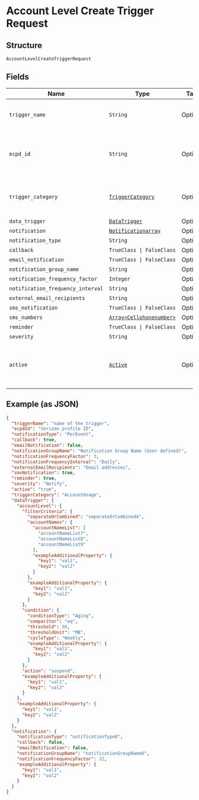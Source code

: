 
# Account Level Create Trigger Request

## Structure

`AccountLevelCreateTriggerRequest`

## Fields

| Name | Type | Tags | Description |
|  --- | --- | --- | --- |
| `trigger_name` | `String` | Optional | The user defined name of the trigger |
| `ecpd_id` | `String` | Optional | The Enterprise Customer Profile Database ID |
| `trigger_category` | [`TriggerCategory`](../../doc/models/trigger-category.md) | Optional | The type of trigger being created or modified |
| `data_trigger` | [`DataTrigger`](../../doc/models/data-trigger.md) | Optional | - |
| `notification` | [`Notificationarray`](../../doc/models/notificationarray.md) | Optional | - |
| `notification_type` | `String` | Optional | - |
| `callback` | `TrueClass \| FalseClass` | Optional | - |
| `email_notification` | `TrueClass \| FalseClass` | Optional | - |
| `notification_group_name` | `String` | Optional | - |
| `notification_frequency_factor` | `Integer` | Optional | - |
| `notification_frequency_interval` | `String` | Optional | - |
| `external_email_recipients` | `String` | Optional | - |
| `sms_notification` | `TrueClass \| FalseClass` | Optional | - |
| `sms_numbers` | [`Array<Cellphonenumber>`](../../doc/models/cellphonenumber.md) | Optional | - |
| `reminder` | `TrueClass \| FalseClass` | Optional | - |
| `severity` | `String` | Optional | - |
| `active` | [`Active`](../../doc/models/active.md) | Optional | A flag to indicate of the trigger is active, true, or not, false |

## Example (as JSON)

```json
{
  "triggerName": "name of the trigger",
  "ecpdId": "Verizon profile ID",
  "notificationType": "PerEvent",
  "callback": true,
  "emailNotification": false,
  "notificationGroupName": "Notification Group Name (User defined)",
  "notificationFrequencyFactor": 3,
  "notificationFrequencyInterval": "Daily",
  "externalEmailRecipients": "Email addresses",
  "smsNotification": true,
  "reminder": true,
  "severity": "Notify",
  "active": "true",
  "triggerCategory": "AccountUsage",
  "dataTrigger": {
    "accountLevel": {
      "filterCriteria": {
        "separateOrCombined": "separateOrCombined4",
        "accountNames": {
          "accountNameList": [
            "accountNameList7",
            "accountNameList8",
            "accountNameList9"
          ],
          "exampleAdditionalProperty": {
            "key1": "val1",
            "key2": "val2"
          }
        },
        "exampleAdditionalProperty": {
          "key1": "val1",
          "key2": "val2"
        }
      },
      "condition": {
        "conditionType": "Aging",
        "comparitor": "eq",
        "threshold": 98,
        "thresholdUnit": "MB",
        "cycleType": "Weekly",
        "exampleAdditionalProperty": {
          "key1": "val1",
          "key2": "val2"
        }
      },
      "action": "suspend",
      "exampleAdditionalProperty": {
        "key1": "val1",
        "key2": "val2"
      }
    },
    "exampleAdditionalProperty": {
      "key1": "val1",
      "key2": "val2"
    }
  },
  "notification": {
    "notificationType": "notificationType8",
    "callback": false,
    "emailNotification": false,
    "notificationGroupName": "notificationGroupName6",
    "notificationFrequencyFactor": 22,
    "exampleAdditionalProperty": {
      "key1": "val1",
      "key2": "val2"
    }
  }
}
```

